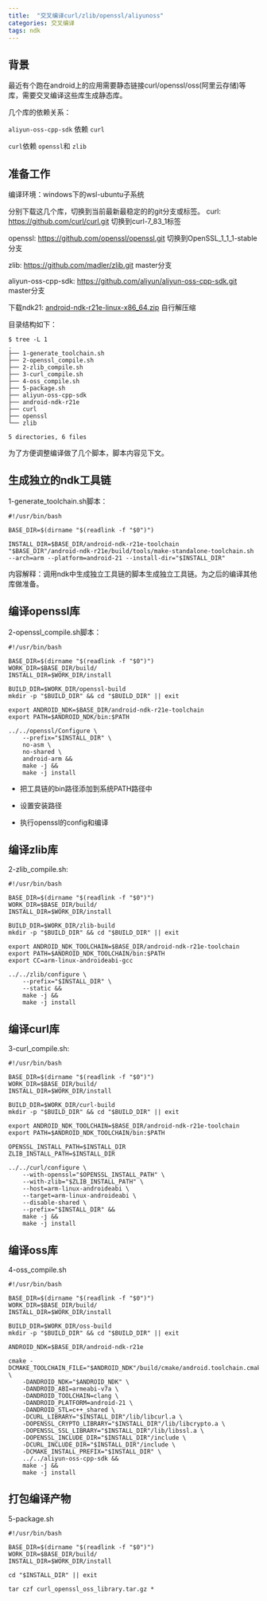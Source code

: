 ```yaml
---
title:  "交叉编译curl/zlib/openssl/aliyunoss"
categories: 交叉编译
tags: ndk
---
```


## 背景

最近有个跑在android上的应用需要静态链接curl/openssl/oss(阿里云存储)等库，需要交叉编译这些库生成静态库。

几个库的依赖关系：

`aliyun-oss-cpp-sdk` 依赖 `curl`

`curl`依赖 `openssl`和 `zlib`

## 准备工作

编译环境：windows下的wsl-ubuntu子系统

分别下载这几个库，切换到当前最新最稳定的的git分支或标签。
curl: <https://github.com/curl/curl.git> 切换到curl-7_83_1标签

openssl: <https://github.com/openssl/openssl.git> 切换到OpenSSL_1_1_1-stable分支

zlib: <https://github.com/madler/zlib.git> master分支

aliyun-oss-cpp-sdk: <https://github.com/aliyun/aliyun-oss-cpp-sdk.git> master分支

下载ndk21: [android-ndk-r21e-linux-x86_64.zip](https://dl.google.com/android/repository/android-ndk-r21e-linux-x86_64.zip) 自行解压缩

目录结构如下：

```shell
$ tree -L 1
.
├── 1-generate_toolchain.sh
├── 2-openssl_compile.sh
├── 2-zlib_compile.sh
├── 3-curl_compile.sh
├── 4-oss_compile.sh
├── 5-package.sh
├── aliyun-oss-cpp-sdk
├── android-ndk-r21e
├── curl
├── openssl
└── zlib

5 directories, 6 files
```

为了方便调整编译做了几个脚本，脚本内容见下文。

## 生成独立的ndk工具链

1-generate_toolchain.sh脚本：

```shell
#!/usr/bin/bash

BASE_DIR=$(dirname "$(readlink -f "$0")")

INSTALL_DIR=$BASE_DIR/android-ndk-r21e-toolchain
"$BASE_DIR"/android-ndk-r21e/build/tools/make-standalone-toolchain.sh --arch=arm --platform=android-21 --install-dir="$INSTALL_DIR"
```

内容解释：调用ndk中生成独立工具链的脚本生成独立工具链。为之后的编译其他库做准备。

## 编译openssl库

2-openssl_compile.sh脚本：

```shell
#!/usr/bin/bash

BASE_DIR=$(dirname "$(readlink -f "$0")")
WORK_DIR=$BASE_DIR/build/
INSTALL_DIR=$WORK_DIR/install

BUILD_DIR=$WORK_DIR/openssl-build
mkdir -p "$BUILD_DIR" && cd "$BUILD_DIR" || exit

export ANDROID_NDK=$BASE_DIR/android-ndk-r21e-toolchain
export PATH=$ANDROID_NDK/bin:$PATH

../../openssl/Configure \
    --prefix="$INSTALL_DIR" \
    no-asm \
    no-shared \
    android-arm &&
    make -j &&
    make -j install
```

* 把工具链的bin路径添加到系统PATH路径中

* 设置安装路径

* 执行openssl的config和编译

## 编译zlib库

2-zlib_compile.sh:

```shell
#!/usr/bin/bash

BASE_DIR=$(dirname "$(readlink -f "$0")")
WORK_DIR=$BASE_DIR/build/
INSTALL_DIR=$WORK_DIR/install

BUILD_DIR=$WORK_DIR/zlib-build
mkdir -p "$BUILD_DIR" && cd "$BUILD_DIR" || exit

export ANDROID_NDK_TOOLCHAIN=$BASE_DIR/android-ndk-r21e-toolchain
export PATH=$ANDROID_NDK_TOOLCHAIN/bin:$PATH
export CC=arm-linux-androideabi-gcc

../../zlib/configure \
    --prefix="$INSTALL_DIR" \
    --static &&
    make -j &&
    make -j install
```

## 编译curl库

3-curl_compile.sh:

```shell
#!/usr/bin/bash

BASE_DIR=$(dirname "$(readlink -f "$0")")
WORK_DIR=$BASE_DIR/build/
INSTALL_DIR=$WORK_DIR/install

BUILD_DIR=$WORK_DIR/curl-build
mkdir -p "$BUILD_DIR" && cd "$BUILD_DIR" || exit

export ANDROID_NDK_TOOLCHAIN=$BASE_DIR/android-ndk-r21e-toolchain
export PATH=$ANDROID_NDK_TOOLCHAIN/bin:$PATH

OPENSSL_INSTALL_PATH=$INSTALL_DIR
ZLIB_INSTALL_PATH=$INSTALL_DIR

../../curl/configure \
    --with-openssl="$OPENSSL_INSTALL_PATH" \
    --with-zlib="$ZLIB_INSTALL_PATH" \
    --host=arm-linux-androideabi \
    --target=arm-linux-androideabi \
    --disable-shared \
    --prefix="$INSTALL_DIR" &&
    make -j &&
    make -j install
```

## 编译oss库

4-oss_compile.sh

```shell
#!/usr/bin/bash

BASE_DIR=$(dirname "$(readlink -f "$0")")
WORK_DIR=$BASE_DIR/build/
INSTALL_DIR=$WORK_DIR/install

BUILD_DIR=$WORK_DIR/oss-build
mkdir -p "$BUILD_DIR" && cd "$BUILD_DIR" || exit

ANDROID_NDK=$BASE_DIR/android-ndk-r21e

cmake -DCMAKE_TOOLCHAIN_FILE="$ANDROID_NDK"/build/cmake/android.toolchain.cmake \
    -DANDROID_NDK="$ANDROID_NDK" \
    -DANDROID_ABI=armeabi-v7a \
    -DANDROID_TOOLCHAIN=clang \
    -DANDROID_PLATFORM=android-21 \
    -DANDROID_STL=c++_shared \
    -DCURL_LIBRARY="$INSTALL_DIR"/lib/libcurl.a \
    -DOPENSSL_CRYPTO_LIBRARY="$INSTALL_DIR"/lib/libcrypto.a \
    -DOPENSSL_SSL_LIBRARY="$INSTALL_DIR"/lib/libssl.a \
    -DOPENSSL_INCLUDE_DIR="$INSTALL_DIR"/include \
    -DCURL_INCLUDE_DIR="$INSTALL_DIR"/include \
    -DCMAKE_INSTALL_PREFIX="$INSTALL_DIR" \
    ../../aliyun-oss-cpp-sdk &&
    make -j &&
    make -j install
```

## 打包编译产物

5-package.sh

```shell
#!/usr/bin/bash

BASE_DIR=$(dirname "$(readlink -f "$0")")
WORK_DIR=$BASE_DIR/build/
INSTALL_DIR=$WORK_DIR/install

cd "$INSTALL_DIR" || exit

tar czf curl_openssl_oss_library.tar.gz *
```
